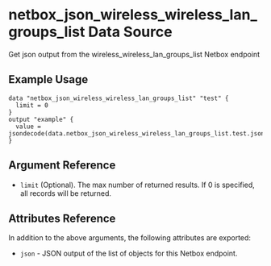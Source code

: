 # netbox\_json\_wireless\_wireless\_lan\_groups\_list Data Source

Get json output from the wireless_wireless_lan_groups_list Netbox endpoint

## Example Usage

```hcl
data "netbox_json_wireless_wireless_lan_groups_list" "test" {
  limit = 0
}
output "example" {
  value = jsondecode(data.netbox_json_wireless_wireless_lan_groups_list.test.json)
}
```

## Argument Reference

* ``limit`` (Optional). The max number of returned results. If 0 is specified, all records will be returned.

## Attributes Reference

In addition to the above arguments, the following attributes are exported:
* ``json`` - JSON output of the list of objects for this Netbox endpoint.

